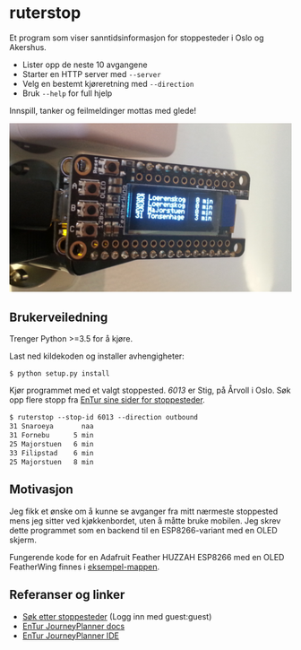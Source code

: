 # ruterstop

Et program som viser sanntidsinformasjon for stoppesteder i Oslo og Akershus.

- Lister opp de neste 10 avgangene
- Starter en HTTP server med `--server`
- Velg en bestemt kjøreretning med `--direction`
- Bruk `--help` for full hjelp

Innspill, tanker og feilmeldinger mottas med glede!

![Adafruit Feather HUZZAH ESP8266 med OLED FeatherWing som kjører ruterstop.py][demopic-1]

## Brukerveiledning

Trenger Python >=3.5 for å kjøre.

Last ned kildekoden og installer avhengigheter:

```
$ python setup.py install
```

Kjør programmet med et valgt stoppested. *6013* er Stig, på Årvoll i Oslo.
Søk opp flere stopp fra [EnTur sine sider for stoppesteder][stoppesteder].

```
$ ruterstop --stop-id 6013 --direction outbound
31 Snaroeya       naa
31 Fornebu      5 min
25 Majorstuen   6 min
33 Filipstad    6 min
25 Majorstuen   8 min
```

## Motivasjon

Jeg fikk et ønske om å kunne se avganger fra mitt nærmeste stoppested mens
jeg sitter ved kjøkkenbordet, uten å måtte bruke mobilen.
Jeg skrev dette programmet som en backend til en ESP8266-variant med en
OLED skjerm.

Fungerende kode for en Adafruit Feather HUZZAH ESP8266 med en OLED FeatherWing
finnes i [eksempel-mappen](./examples/arduino-esp8266-feather-oled).

## Referanser og linker
- [Søk etter stoppesteder][stoppesteder] (Logg inn med guest:guest)
- [EnTur JourneyPlanner docs](https://developer.entur.org/pages-journeyplanner-journeyplanner)
- [EnTur JourneyPlanner IDE](https://api.entur.io/journey-planner/v2/ide/)

[demopic-1]: ./demo-1.png
[stoppesteder]: https://stoppested.entur.org/?stopPlaceId=NSR:StopPlace:6013
